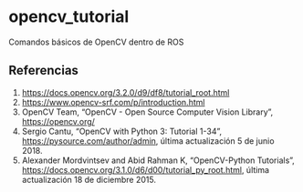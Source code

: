 # opencv_tutorial
Comandos básicos de OpenCV dentro de ROS

## Referencias
1. https://docs.opencv.org/3.2.0/d9/df8/tutorial_root.html
2. https://www.opencv-srf.com/p/introduction.html
3. OpenCV Team, “OpenCV - Open Source Computer Vision Library”, https://opencv.org/ 
4. Sergio Cantu, “OpenCV with Python 3: Tutorial 1-34”, https://pysource.com/author/admin, última actualización 5 de junio 2018.
5. Alexander Mordvintsev and Abid Rahman K, “OpenCV-Python Tutorials”, https://docs.opencv.org/3.1.0/d6/d00/tutorial_py_root.html, última actualización 18 de diciembre 2015.
